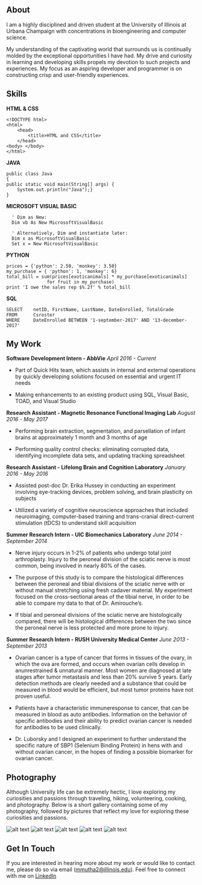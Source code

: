 ## About


I am a highly disciplined and driven student at the University of Illinois at Urbana Champaign with concentrations in bioengineering and computer science. 

My understanding of the captivating world that surrounds us is continually molded by the exceptional opportunities I have had. My drive and curiosity in learning and developing skills propels my devotion to such projects and experiences. My focus as an aspiring developer and programmer is on constructing crisp and user-friendly experiences.

## Skills


**HTML & CSS**

	<!DOCTYPE html>
	<html>
		<head>
			<title>HTML and CSS</title>
		</head>
	<body> </body>
	</html>

**JAVA**

	public class Java
	{
	public static void main(String[] args) {
		System.out.println("Java");}
	}


**MICROSOFT VISUAL BASIC**

      ' Dim as New:
      Dim vb As New MicrosoftVisualBasic
      
      ' Alternatively, Dim and instantiate later:
      Dim x as MicrosoftVisualBasic
      Set x = New MicrosoftVisualBasic

**PYTHON**

	prices = {'python': 2.50, 'monkey': 3.50}
	my_purchase = { 'python': 1, 'monkey': 6}
	total_bill = sum(prices[exoticanimals] * my_purchase[exoticanimals]
                   for fruit in my_purchase)
	print 'I owe the sales rep $%.2f' % total_bill

**SQL**

	SELECT    netID, FirstName, LastName, DateEnrolled, TotalGrade
	FROM      Csroster
	WHERE     DateEnrolled BETWEEN '1-september-2017' AND '13-december-2017'


## My Work

**Software Development Intern - AbbVie**
_April 2016 - Current_

- Part of Quick Hits team, which assists in internal and external operations by quickly developing solutions focused on essential and urgent IT needs

- Making enhancements to an existing product using SQL, Visual Basic, TOAD, and Visual Studio

**Research Assistant - Magnetic Resonance Functional Imaging Lab**
_August 2016 - May 2017_

- Performing brain extraction, segmentation, and parsellation of infant brains at approximately 1 month and 3 months of age

- Performing quality control checks: eliminating corrupted data, identifying incomplete data sets, and updating tracking spreadsheet

**Research Assistant - Lifelong Brain and Cognition Laboratory**
_January 2016 - May 2016_

- Assisted post-doc Dr. Erika Hussey in conducting an experiment involving eye-tracking devices, problem solving, and brain plasticity on subjects

- Utilized a variety of cognitive neuroscience approaches that included neuroimaging, computer-based training and trans-cranial direct-current stimulation (tDCS) to understand skill acquisition

**Summer Research Intern - UIC Biomechanics Laboratory**
_June 2014 - September 2014_

- Nerve injury occurs in 1-2% of patients who undergo total joint arthroplasty. Injury to the peroneal division of the sciatic nerve is most common, being involved in nearly 80% of the cases.

- The purpose of this study is to compare the histological differences between the peroneal and tibial divisions of the sciatic nerve with or without manual stretching using fresh cadaver material. My experiment focused on the cross-sectional areas of the tibial nerve, in order to be able to compare my data to that of Dr. Amirouche’s.
 
- If tibial and peroneal divisions of the sciatic nerve are histologically compared, there will be histological differences between the two since the peroneal nerve is less protected and more prone to injury. 

**Summer Research Intern - RUSH University Medical Center**
_June 2013 - September 2013_

- Ovarian cancer is a type of cancer that forms in tissues of the ovary, in which the ova are formed, and occurs when ovarian cells develop in anunrestrained & unnatural manner. Most women are diagnosed at late stages after tumor metastasis and less than 20% survive 5 years. Early detection methods are clearly needed and a substance that could be measured in blood would be efficient, but most tumor proteins have not proven useful. 

- Patients have a characteristic immuneresponse to cancer, that can be measured in blood as auto antibodies. Information on the behavior of specific antibodies and their ability to predict ovarian cancer is needed for antibodies to be used clinically.

- Dr. Luborsky and I designed an experiment to further understand the specific nature of SBP1 (Selenium Binding Protein) in hens with and without ovarian cancer, in the hopes of finding a possible biomarker for ovarian cancer. 

## Photography
Although University life can be extremely hectic, I love exploring my curiosities and passions through traveling, hiking, volunteering, cooking, and photography. Below is a short gallery containing some of my photography, followed by pictures that reflect my love for exploring these curiosities and passions.

![alt text](https://monicamuthaiya.weebly.com/uploads/9/0/6/8/90688783/15730752-10208241338452398-1120734119-n.jpg "leaf")
![alt text](https://monicamuthaiya.weebly.com/uploads/9/0/6/8/90688783/dsc-0080.jpg "leaf")
![alt text](https://monicamuthaiya.weebly.com/uploads/9/0/6/8/90688783/dsc-0061.jpg "leaf")
![alt text](https://monicamuthaiya.weebly.com/uploads/9/0/6/8/90688783/15726159-10208241249290169-1314961271-o.jpg "leaf")
![alt text](https://monicamuthaiya.weebly.com/uploads/9/0/6/8/90688783/15726156-10208241249490174-264268907-o.jpg "leaf")

## Get In Touch

If you are interested in hearing more about my work or would like to contact me, please do so via email (mmutha2@illinois.edu).
Feel free to connect with me on [LinkedIn](https://www.linkedin.com/in/monica-muthaiya/ "LinkedIn")
